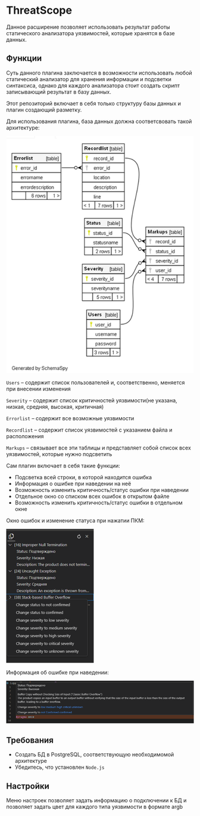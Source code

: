 # ThreatScope

Данное расширение позволяет использовать результат работы статического анализатора уязвимостей, которые хранятся в базе данных.

## Функции

Суть данного плагина заключается в возможности использовать любой статический анализатор для хранения информации и подсветки синтаксиса, однако для каждого анализатора стоит создать скрипт записывающий результат в базу данных. 

Этот репозиторий включает в себя только структуру базы данных и плагин создающий разметку. 

Для использования плагина, база данных должна соответсвовать такой архитектуре:

![Архитектура БД](./images/DB-architecture.png)

`Users` – содержит список пользователей и, соответственно, меняется при внесении изменения

`Severity` – содержит список критичностей уязвимости(не указана, низкая, средняя, высокая, критичная)

`Errorlist` – содержит все возможные уязвимости

`Recordlist` – содержит список уязвимостей с указанием файла и расположения

`Markups` – связывает все эти таблицы и представляет собой список всех уязвимостей, которые нужно подсветить

Сам плагин включает в себя такие функции:

* Подсветка всей строки, в которой находится ошибка 
* Информация о ошибке при наведении на неё
* Возможность изменить критичность/статус ошибки при наведении
* Отдельное окно со списком всех ошибок в открытом файле
* Возможность изменить критичность/статус ошибки в отдельном окне


Окно ошибок и изменение статуса при нажатии ПКМ:

![Изменение статуса в окне](./images/window-change-status.png)

Информация об ошибке при наведении:

![Информация об ошибке при наведении](./images/line-markup.png)

## Требования

* Создать БД в PostgreSQL, соответствующую необходимомой архитектуре
* Убедитесь, что установлен `Node.js`

## Настройки

Меню настроек позволяет задать информацию о подключении к БД и позволяет задать цвет для каждого типа уязвимости в формате argb 


